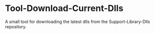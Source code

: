# Tool-Download-Current-Dlls
A small tool for downloading the latest dlls from the Support-Library-Dlls repository.
